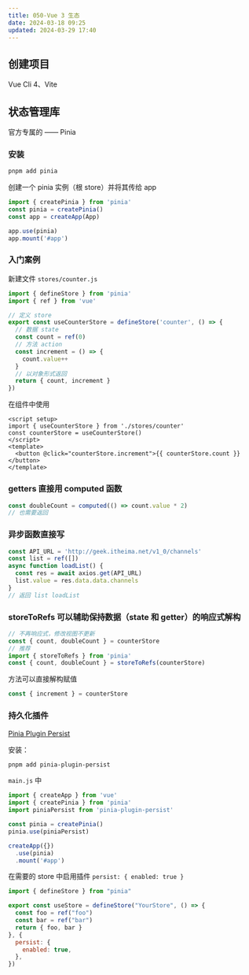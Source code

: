 ```yaml
---
title: 050-Vue 3 生态
date: 2024-03-18 09:25
updated: 2024-03-29 17:40
---
```


## 创建项目

Vue Cli 4、Vite

## 状态管理库

官方专属的 —— Pinia

### 安装

```sh
pnpm add pinia
```

创建一个 pinia 实例（根 store）并将其传给 app

```ts
import { createPinia } from 'pinia'
const pinia = createPinia()
const app = createApp(App)

app.use(pinia)
app.mount('#app')
```

### 入门案例

新建文件 `stores/counter.js`

```js
import { defineStore } from 'pinia'
import { ref } from 'vue'

// 定义 store
export const useCounterStore = defineStore('counter', () => {
  // 数据 state
  const count = ref(0)
  // 方法 action
  const increment = () => {
    count.value++
  }
  // 以对象形式返回
  return { count, increment }
})
```

在组件中使用

```vue
<script setup>
import { useCounterStore } from './stores/counter'
const counterStore = useCounterStore()
</script>
<template>
  <button @click="counterStore.increment">{{ counterStore.count }}</button>
</template>
```

### getters 直接用 computed 函数

```ts
const doubleCount = computed(() => count.value * 2)
// 也需要返回
```

### 异步函数直接写

```ts
const API_URL = 'http://geek.itheima.net/v1_0/channels'
const list = ref([])
async function loadList() {
  const res = await axios.get(API_URL)
  list.value = res.data.data.channels
}
// 返回 list loadList
```

### storeToRefs 可以辅助保持数据（state 和 getter）的响应式解构

```ts
// 不再响应式，修改视图不更新
const { count, doubleCount } = counterStore
// 推荐
import { storeToRefs } from 'pinia'
const { count, doubleCount } = storeToRefs(counterStore)
```

方法可以直接解构赋值

```ts
const { increment } = counterStore
```

### 持久化插件

[Pinia Plugin Persist](https://seb-l.github.io/pinia-plugin-persist/)

安装：

```sh
pnpm add pinia-plugin-persist
```

`main.js` 中

```js
import { createApp } from 'vue'
import { createPinia } from 'pinia'
import piniaPersist from 'pinia-plugin-persist'

const pinia = createPinia()
pinia.use(piniaPersist)

createApp({})
  .use(pinia)
  .mount('#app')
```

在需要的 store 中启用插件 `persist: { enabled: true }`

```js
import { defineStore } from "pinia"

export const useStore = defineStore("YourStore", () => {
  const foo = ref("foo")
  const bar = ref("bar")
  return { foo, bar }
}, {
  persist: {
    enabled: true,
  },
})
```
